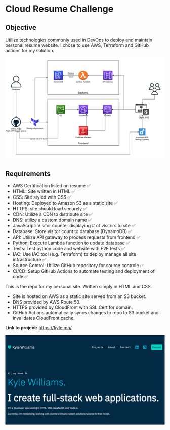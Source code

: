 # Cloud Resume Challenge

## Objective

Utilize technologies commonly used in DevOps to deploy and maintain personal resume website.
I chose to use AWS, Terraform and GitHub actions for my solution.

![diagram of solution](/frontend/src/images/kyle.mn.diagram.png)

## Requirements

- AWS Certification listed on resume ✅
- HTML: Site written in HTML ✅
- CSS: Site styled with CSS ✅
- Hosting: Deployed to Amazon S3 as a static site ✅
- HTTPS: site should load securely ✅
- CDN: Utilize a CDN to distribute site ✅
- DNS: utilize a custom domain name ✅
- JavaScript: Visitor counter displaying # of visitors to site ✅
- Database: Store visitor count to database (DynamoDB) ✅
- API: Utilize API gateway to process requests from frontend ✅
- Python: Execute Lambda function to update database ✅
- Tests: Test python code and website with E2E tests ✅
- IAC: Use IAC tool (e.g. Terraform) to deploy manage all site infrastructure ✅
- Source Control: Utilize GitHub repository for source controle ✅
- CI/CD: Setup GitHub Actions to automate testing and deployment of code ✅

This is the repo for my personal site. Written simply in HTML and CSS.

- Site is hosted on AWS as a static site served from an S3 bucket.
- DNS provided by AWS Route 53.
- HTTPS provided by CloudFront with SSL Cert for domain.
- GitHub Actions automatically syncs changes to repo to S3 bucket and invalidates CloudFront cache.

**Link to project:** <https://kyle.mn/>

![screenshot of kyle.mn](/frontend/src/images/kyle.mn.png)
